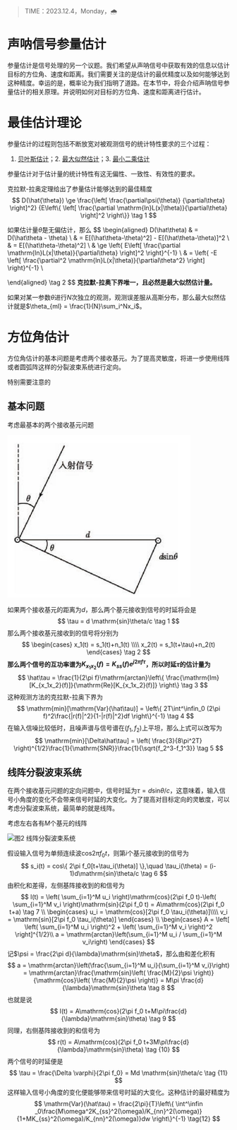 > TIME：2023.12.4，Monday，🌧️

# 声呐信号参量估计

参量估计是信号处理的另一个议题。我们希望从声呐信号中获取有效的信息以估计目标的方位角、速度和距离。我们需要关注的是估计的最优精度以及如何能够达到这种精度。幸运的是，概率论为我们指明了道路。在本节中，将会介绍声呐信号参量估计的相关原理。并说明如何对目标的方位角、速度和距离进行估计。

# 最佳估计理论

参量估计的过程则包括不断放宽对被观测信号的统计特性要求的三个过程：

1. [贝叶斯估计](https://blog.csdn.net/qq_32742009/article/details/81481680)；2. [最大似然估计](https://blog.csdn.net/qq_42233059/article/details/127076343)；3. [最小二乘估计](https://blog.csdn.net/buxinlegan/article/details/107355172)

参量估计对于估计量的统计特性有这无偏性、一致性、有效性的要求。

克拉默-拉奥定理给出了参量估计能够达到的最佳精度
$$
D(\hat{\theta}) 
\ge 
\frac{\left[ \frac{\partial\psi(\theta)} {\partial\theta} \right]^2}
{E\left\{ \left[ \frac{\partial \mathrm{ln}L(x|\theta)}{\partial\theta} \right]^2 \right\}} \tag 1
$$

如果估计量$\hat\theta$是无偏估计，那么
$$
\begin{aligned}
D(\hat\theta) & = D(\hat\theta - \theta) \\
			  & = E[(\hat\theta-\theta)^2] - E[(\hat\theta-\theta)]^2 \\
              & = E[(\hat\theta-\theta)^2] \\
              & \ge \left\{ E\left[ \frac{\partial \mathrm{ln}L(x|\theta)}{\partial\theta} \right]^2 \right\}^{-1} \\
              & =  \left\{ -E \left[ \frac{\partial^2 \mathrm{ln}L(x|\theta)}{\partial\theta^2} \right] \right\}^{-1} \\

\end{aligned} \tag 2
$$
**克拉默-拉奥下界唯一，且必然是最大似然估计量。**

如果对某一参数$\theta$进行$N$次独立的观测，观测误差服从高斯分布，那么最大似然估计就是$\theta_{ml} = \frac{1}{N}\sum_i^Nx_i$。

# 方位角估计

方位角估计的基本问题是考虑两个接收基元。为了提高灵敏度，将进一步使用线阵或者圆弧阵这样的分裂波束系统进行定向。

特别需要注意的

## 基本问题

考虑最基本的两个接收基元问题

![图1 方位角估计模型](_img/6.1.png)

如果两个接收基元的距离为$d$，那么两个基元接收到信号的时延将会是
$$
\tau = d \mathrm{sin}\theta/c \tag 1
$$
那么两个接收基元接收到的信号将分别为
$$
\begin{cases}
x_1(t) = s_1(t)+n_1(t) \\\\
x_2(t) = s_1(t+\tau)+n_2(t) 
\end{cases} \tag 2
$$
**那么两个信号的互功率谱为$K_{x_1x_2}(f) = K_{ss}(f)e^{j2\pi f\tau}$，所以时延$\tau$的估计量为**
$$
\hat\tau = \frac{1}{2\pi f}\mathrm{arctan}\left\{ \frac{\mathrm{Im}[K_{x_1x_2}(f)]}{\mathrm{Re}[K_{x_1x_2}(f)]} \right\} \tag 3
$$
这种观测方法的克拉默-拉奥下界为
$$
\mathrm{min}[\mathrm{Var}(\hat\tau)] = \left\{ 2T\int^\infin_0 (2\pi f)^2\frac{|r(f)|^2}{1-|r(f)|^2}df \right\}^{-1} \tag 4
$$
在输入信噪比较低时，且噪声谱与信号谱在$(f_1, f_2)$上平坦，那么上式可以改写为
$$
\mathrm{min}[\Delta\hat\tau] = \left( \frac{3}{8\pi^2T} \right)^{1/2}\frac{1}{\mathrm{SNR}}\frac{1}{\sqrt{f_2^3-f_1^3}} \tag 5
$$

## 线阵分裂波束系统

在两个接收基元问题的定向问题中，信号时延为$\tau = d \mathrm{sin}\theta/c$，这意味着，输入信号小角度的变化不会带来信号时延的大变化。为了提高对目标定向的灵敏度，可以考虑分裂波束系统，最简单的就是线阵。

考虑左右各有$M$个基元的线阵

![图2 线阵分裂波束系统](https://gitee.com/cxgxgg/typora_img/raw/master/img/202312042120773.png)

假设输入信号为单频连续波$\mathrm{cos}2\pi f_0t$，则第$i$个基元接收到的信号为
$$
s_i(t) = cos\{ 2\pi f_0[t+\tau_i(\theta)] \},\quad \tau_i(\theta) = (i-1)d\mathrm{sin}\theta/c \tag 6
$$
由积化和差得，左侧基阵接收到的和信号为
$$
l(t) = \left( \sum_{i=1}^M u_i \right)\mathrm{cos}(2\pi f_0 t)-\left( \sum_{i=1}^M v_i \right)\mathrm{sin}(2\pi f_0 t) = A\mathrm{cos}(2\pi f_0 t+a) \tag 7 \\
\begin{cases}
u_i = \mathrm{cos}[2\pi f_0 \tau_i(\theta)]\\\\
v_i = \mathrm{sin}[2\pi f_0 \tau_i(\theta)]
\end{cases}
\\
\begin{cases}
A = \left[ \left( \sum_{i=1}^M u_i \right)^2 + \left( \sum_{i=1}^M v_i \right)^2 \right]^{1/2}\\
a = \mathrm{arctan}\left(\sum_{i=1}^M u_i / \sum_{i=1}^M v_i\right)
\end{cases}
$$
记$\psi = \frac{2\pi d}{\lambda}\mathrm{sin}\theta$，那么由和差化积有
$$
a = \mathrm{arctan}\left(\frac{\sum_{i=1}^M u_i}{\sum_{i=1}^M v_i}\right) = \mathrm{arctan}\frac{\mathrm{sin}\left( \frac{M}{2}\psi \right)}{\mathrm{cos}\left( \frac{M}{2}\psi \right)} = M\pi \frac{d}{\lambda}\mathrm{sin}\theta \tag 8
$$
也就是说
$$
l(t) = A\mathrm{cos}(2\pi f_0 t+M\pi\frac{d}{\lambda}\mathrm{sin}\theta) \tag 9
$$
同理，右侧基阵接收到的和信号为
$$
r(t) = A\mathrm{cos}(2\pi f_0 t+3M\pi\frac{d}{\lambda}\mathrm{sin}\theta) \tag {10}
$$
两个信号的时延便是
$$
\tau = \frac{\Delta \varphi}{2\pi f_0} = Md \mathrm{sin}\theta/c \tag {11}
$$
这样输入信号小角度的变化便能够带来信号时延的大变化。这种估计的最好精度为
$$
\mathrm{Var}(\hat\tau) = \frac{2\pi}{T}\left\{ \int^\infin _0\frac{M\omega^2K_{ss}^2(\omega)/K_{nn}^2(\omega)}{1+MK_{ss}^2(\omega)/K_{nn}^2(\omega)}dw \right\}^{-1} \tag{12}
$$
